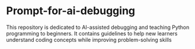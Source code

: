 # Prompt-for-ai-debugging
This repository is dedicated to AI-assisted debugging and teaching Python programming to beginners. It contains guidelines to help new learners understand coding concepts while improving problem-solving skills
